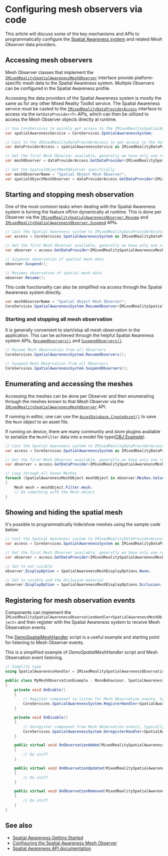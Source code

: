 # Configuring mesh observers via code

This article will discuss some of the key mechanisms and APIs to programmatically configure the [Spatial Awareness system](SpatialAwarenessGettingStarted.md) and related *Mesh Observer* data providers.

## Accessing mesh observers

Mesh Observer classes that implement the [`IMixedRealitySpatialAwarenessMeshObserver`](xref:Microsoft.MixedReality.Toolkit.SpatialAwareness.IMixedRealitySpatialAwarenessMeshObserver) interface provide platform-specific mesh data to the Spatial Awareness system. Multiple Observers can be configured in the Spatial Awareness profile.

Accessing the data providers of the Spatial Awareness system is mostly the same as for any other Mixed Reality Toolkit service. The Spatial Awareness service must be casted to the [`IMixedRealityDataProviderAccess`](xref:Microsoft.MixedReality.Toolkit.IMixedRealityDataProviderAccess) interface to access via the `GetDataProvider<T>` APIs, which can then be utilized to access the Mesh Observer objects directly at runtime.

```c#
// Use CoreServices to quickly get access to the IMixedRealitySpatialAwarenessSystem
var spatialAwarenessService = CoreServices.SpatialAwarenessSystem;

// Cast to the IMixedRealityDataProviderAccess to get access to the data providers
var dataProviderAccess = spatialAwarenessService as IMixedRealityDataProviderAccess;

// Get the first Mesh Observer available, generally we have only one registered
var meshObserver = dataProviderAccess.GetDataProvider<IMixedRealitySpatialAwarenessMeshObserver>();

// Get the SpatialObjectMeshObserver specifically
var meshObserverName = "Spatial Object Mesh Observer";
var spatialObjectMeshObserver = dataProviderAccess.GetDataProvider<IMixedRealitySpatialAwarenessMeshObserver>(meshObserverName);
```

## Starting and stopping mesh observation

One of the most common tasks when dealing with the Spatial Awareness system is turning the feature off/on dynamically at runtime. This is done per Observer via the [`IMixedRealitySpatialAwarenessObserver.Resume`](xref:Microsoft.MixedReality.Toolkit.SpatialAwareness.IMixedRealitySpatialAwarenessObserver.Resume) and [`IMixedRealitySpatialAwarenessObserver.Suspend`](xref:Microsoft.MixedReality.Toolkit.SpatialAwareness.IMixedRealitySpatialAwarenessObserver.Suspend) APIs.

```c#
// Cast the Spatial Awareness system to IMixedRealityDataProviderAccess to get an Observer
var access = CoreServices.SpatialAwarenessSystem as IMixedRealityDataProviderAccess;

// Get the first Mesh Observer available, generally we have only one registered
var observer = access.GetDataProvider<IMixedRealitySpatialAwarenessMeshObserver>();

// Suspends observation of spatial mesh data
observer.Suspend();

// Resumes observation of spatial mesh data
observer.Resume();
```

This code functionality can also be simplified via access through the Spatial Awareness system directly.

```c#
var meshObserverName = "Spatial Object Mesh Observer";
CoreServices.SpatialAwarenessSystem.ResumeObserver<IMixedRealitySpatialAwarenessMeshObserver>(meshObserverName);
```

### Starting and stopping all mesh observation

It is generally convenient to start/stop all mesh observation in the application. This can be achieved through the helpful Spatial Awareness system APIs, [`ResumeObservers()`](xref:Microsoft.MixedReality.Toolkit.SpatialAwareness.IMixedRealitySpatialAwarenessSystem.ResumeObservers) and [`SuspendObservers()`](xref:Microsoft.MixedReality.Toolkit.SpatialAwareness.IMixedRealitySpatialAwarenessSystem.SuspendObservers).

```c#
// Resume Mesh Observation from all Observers
CoreServices.SpatialAwarenessSystem.ResumeObservers();

// Suspend Mesh Observation from all Observers
CoreServices.SpatialAwarenessSystem.SuspendObservers();
```

## Enumerating and accessing the meshes

Accessing the meshes can be done per Observer and then enumerating through the
meshes known to that Mesh Observer via the [`IMixedRealitySpatialAwarenessMeshObserver`](xref:Microsoft.MixedReality.Toolkit.SpatialAwareness.IMixedRealitySpatialAwarenessMeshObserver) API.

If running in editor, one can use the [`AssetDatabase.CreateAsset()`](https://docs.unity3d.com/ScriptReference/AssetDatabase.CreateAsset.html) to save the `Mesh` object to an asset file.

If running on device, there are many community and store plugins available to serialize the `MeshFilter` data into a model file type([OBJ Example](http://wiki.unity3d.com/index.php/ObjExporter)).

```c#
// Cast the Spatial Awareness system to IMixedRealityDataProviderAccess to get an Observer
var access = CoreServices.SpatialAwarenessSystem as IMixedRealityDataProviderAccess;

// Get the first Mesh Observer available, generally we have only one registered
var observer = access.GetDataProvider<IMixedRealitySpatialAwarenessMeshObserver>();

// Loop through all known Meshes
foreach (SpatialAwarenessMeshObject meshObject in observer.Meshes.Values)
{
    Mesh mesh = meshObject.Filter.mesh;
    // Do something with the Mesh object
}
```

## Showing and hiding the spatial mesh

It's possible to programmatically hide/show meshes using the sample code below:

```c#
// Cast the Spatial Awareness system to IMixedRealityDataProviderAccess to get an Observer
var access = CoreServices.SpatialAwarenessSystem as IMixedRealityDataProviderAccess;

// Get the first Mesh Observer available, generally we have only one registered
var observer = access.GetDataProvider<IMixedRealitySpatialAwarenessMeshObserver>();

// Set to not visible
observer.DisplayOption = SpatialAwarenessMeshDisplayOptions.None;

// Set to visible and the Occlusion material
observer.DisplayOption = SpatialAwarenessMeshDisplayOptions.Occlusion;
```

## Registering for mesh observation events

Components can implement the `IMixedRealitySpatialAwarenessObservationHandler<SpatialAwarenessMeshObject>` and then register with the Spatial Awareness system to receive Mesh Observation events.

The [DemoSpatialMeshHandler](https://github.com/microsoft/MixedRealityToolkit-Unity/blob/mrtk_development/Assets/MixedRealityToolkit.Examples/Demos/SpatialAwareness/Scripts/DemoSpatialMeshHandler.cs) script is a useful example and starting point for listening to Mesh Observer events.

This is a simplified example of *DemoSpatialMeshHandler* script and Mesh Observation event listening.

```c#
// Simplify type
using SpatialAwarenessHandler = IMixedRealitySpatialAwarenessObservationHandler<SpatialAwarenessMeshObject>;

public class MyMeshObservationExample : MonoBehaviour, SpatialAwarenessHandler
{
    private void OnEnable()
    {
        // Register component to listen for Mesh Observation events, typically done in OnEnable()
        CoreServices.SpatialAwarenessSystem.RegisterHandler<SpatialAwarenessHandler>(this);
    }

    private void OnDisable()
    {
        // Unregister component from Mesh Observation events, typically done in OnDisable()
        CoreServices.SpatialAwarenessSystem.UnregisterHandler<SpatialAwarenessHandler>(this);
    }

    public virtual void OnObservationAdded(MixedRealitySpatialAwarenessEventData<SpatialAwarenessMeshObject> eventData)
    {
        // Do stuff
    }

    public virtual void OnObservationUpdated(MixedRealitySpatialAwarenessEventData<SpatialAwarenessMeshObject> eventData)
    {
        // Do stuff
    }

    public virtual void OnObservationRemoved(MixedRealitySpatialAwarenessEventData<SpatialAwarenessMeshObject> eventData)
    {
        // Do stuff
    }
}
```

## See also

- [Spatial Awareness Getting Started](SpatialAwarenessGettingStarted.md)
- [Configuring the Spatial Awareness Mesh Observer](ConfiguringSpatialAwarenessMeshObserver.md)
- [Spatial Awareness API documentation](xref:Microsoft.MixedReality.Toolkit.SpatialAwareness)
